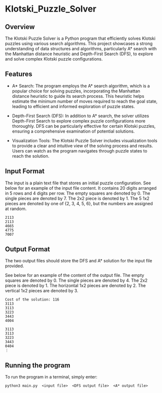 # Klotski_Puzzle_Solver

## Overview
The Klotski Puzzle Solver is a Python program that efficiently solves Klotski puzzles using various search algorithms. This project showcases a strong understanding of data structures and algorithms, particularly A* search with the Manhattan distance heuristic and Depth-First Search (DFS), to explore and solve complex Klotski puzzle configurations.

## Features
* A* Search: The program employs the A* search algorithm, which is a popular choice for solving puzzles, incorporating the Manhattan distance heuristic to guide its search process. This heuristic helps estimate the minimum number of moves required to reach the goal state, leading to efficient and informed exploration of puzzle states.

* Depth-First Search (DFS): In addition to A* search, the solver utilizes Depth-First Search to explore complex puzzle configurations more thoroughly. DFS can be particularly effective for certain Klotski puzzles, ensuring a comprehensive examination of potential solutions.

* Visualization Tools: The Klotski Puzzle Solver includes visualization tools to provide a clear and intuitive view of the solving process and results. Users can watch as the program navigates through puzzle states to reach the solution.

## Input Format
The input is a plain text file that stores an initial puzzle configuration. See below for an example of the input file content. It contains 20 digits arranged in 5 rows and 4 digits per row. The empty squares are denoted by 0. The single pieces are denoted by 7. The 2x2 piece is denoted by 1. The 5 1x2 pieces are denoted by one of {2, 3, 4, 5, 6}, but the numbers are assigned at random.
```
2113
2113
4665
4775
7007
```
## Output Format
The two output files should store the DFS and A* solution for the input file provided.

See below for an example of the content of the output file. The empty squares are denoted by 0. The single pieces are denoted by 4. The 2x2 piece is denoted by 1. The horizontal 1x2 pieces are denoted by 2. The vertical 1x2 pieces are denoted by 3.
```
Cost of the solution: 116
3113
3113
3223
3443
4004

3113
3113
3223
3443
0404
⋮
```
## Running the program
To run the program in a terminal, simply enter:
```
python3 main.py  <input file>  <DFS output file>  <A* output file>
```
